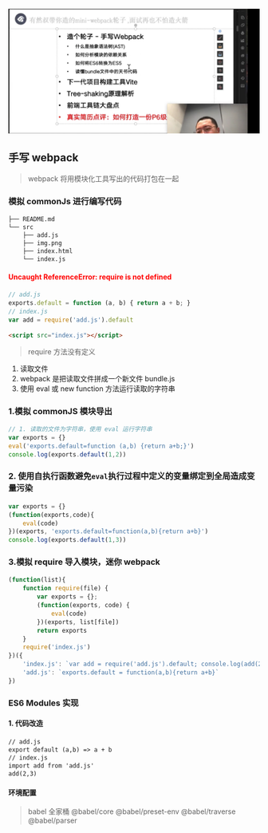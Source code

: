 ![img.png](src/img.png)

## 手写 webpack
> webpack 将用模块化工具写出的代码打包在一起

### 模拟 commonJs 进行编写代码
```
├── README.md
└── src
    ├── add.js
    ├── img.png
    ├── index.html
    └── index.js
```

#### <font color="red">Uncaught ReferenceError: require is not defined</font>
```javascript
// add.js
exports.default = function (a, b) { return a + b; }
// index.js
var add = require('add.js').default
```
```html
<script src="index.js"></script>
```
> require 方法没有定义

1. 读取文件
2. webpack 是把读取文件拼成一个新文件  bundle.js
3. 使用 eval 或 new function 方法运行读取的字符串

### 1.模拟 commonJS 模块导出
```javascript
// 1. 读取的文件为字符串，使用 eval 运行字符串
var exports = {}
eval('exports.default=function (a,b) {return a+b;}')
console.log(exports.default(1,2))
```

### 2. 使用自执行函数避免`eval`执行过程中定义的变量绑定到全局造成变量污染
```javascript
var exports = {}
(function(exports,code){
    eval(code)
})(exports, 'exports.default=function(a,b){return a+b}')
console.log(exports.default(1,3))
```

### 3.模拟 require 导入模块，迷你 webpack
```javascript
(function(list){
    function require(file) {
        var exports = {};
        (function(exports, code) {
            eval(code)
        })(exports, list[file])
        return exports
    }
    require('index.js')
})({
    'index.js': `var add = require('add.js').default; console.log(add(2,3))`,
    'add.js': `exports.default = function(a,b){return a+b}`
})
```

### ES6 Modules 实现
#### 1. 代码改造
```
// add.js
export default (a,b) => a + b
// index.js
import add from 'add.js'
add(2,3)
```
#### 环境配置
> babel 全家桶
@babel/core
@babel/preset-env
@babel/traverse
@babel/parser
